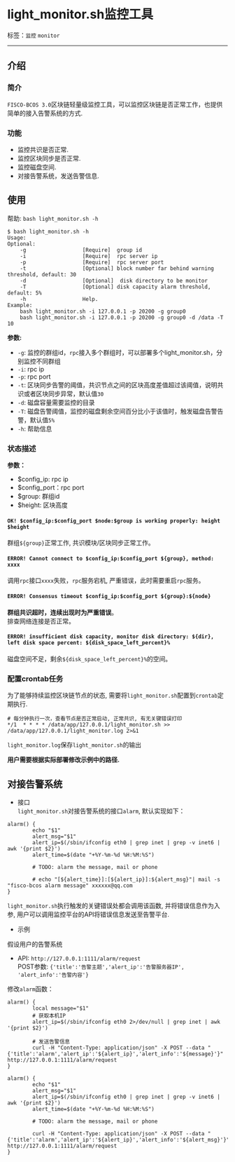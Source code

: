 # light_monitor.sh监控工具

标签：``监控`` ``monitor``

----

## 介绍

### 简介

`FISCO-BCOS 3.0`区块链轻量级监控工具，可以监控区块链是否正常工作，也提供简单的接入告警系统的方式.

### 功能

- 监控共识是否正常.
- 监控区块同步是否正常.
- 监控磁盘空间.
- 对接告警系统，发送告警信息.

## 使用

帮助:
`bash light_monitor.sh -h`

```shell
$ bash light_monitor.sh -h
Usage:
Optional:
    -g                  [Require]  group id
    -i                  [Require]  rpc server ip
    -p                  [Require]  rpc server port
    -t                  [Optional] block number far behind warning threshold, default: 30
    -d                  [Optional]  disk directory to be monitor
    -T                  [Optional] disk capacity alarm threshold, default: 5%
    -h                  Help.
Example:
    bash light_monitor.sh -i 127.0.0.1 -p 20200 -g group0
    bash light_monitor.sh -i 127.0.0.1 -p 20200 -g group0 -d /data -T 10
```

**参数:**

- `-g`: 监控的群组id，`rpc`接入多个群组时，可以部署多个light_monitor.sh，分别监控不同群组
- `-i`: rpc ip
- `-p`: rpc port
- `-t`: 区块同步告警的阈值，共识节点之间的区块高度差值超过该阈值，说明共识或者区块同步异常，默认值`30`
- `-d`: 磁盘容量需要监控的目录
- `-T`: 磁盘告警阈值，监控的磁盘剩余空间百分比小于该值时，触发磁盘告警告警，默认值`5%`
- `-h`: 帮助信息

### 状态描述

**参数：**  

- $config_ip: rpc ip  
- $config_port：rpc port  
- $group: 群组id  
- $height: 区块高度

#### ```OK! $config_ip:$config_port $node:$group is working properly: height $height```

群组`${group}`正常工作, 共识模块/区块同步正常工作。  

#### ```ERROR! Cannot connect to $config_ip:$config_port ${group}, method: xxxx```

调用`rpc`接口`xxxx`失败，`rpc`服务宕机, 严重错误，此时需要重启`rpc`服务。

#### ```ERROR! Consensus timeout $config_ip:$config_port ${group}:${node}```  

**群组共识超时，连续出现时为严重错误**。  
排查网络连接是否正常。

#### ```ERROR! insufficient disk capacity, monitor disk directory: ${dir}, left disk space percent: ${disk_space_left_percent}%```  

磁盘空间不足，剩余`${disk_space_left_percent}%`的空间。

### 配置crontab任务  

为了能够持续监控区块链节点的状态, 需要将`light_monitor.sh`配置到`crontab`定期执行.  

```shell
# 每分钟执行一次，查看节点是否正常启动, 正常共识, 有无关键错误打印
*/1  * * * * /data/app/127.0.0.1/light_monitor.sh >> /data/app/127.0.0.1/light_monitor.log 2>&1
```

`light_monitor.log`保存`light_monitor.sh`的输出

**用户需要根据实际部署修改示例中的路径.**

## 对接告警系统

- 接口  
`light_monitor.sh`对接告警系统的接口`alarm`, 默认实现如下：

```shell
alarm() {
        echo "$1"
        alert_msg="$1"
        alert_ip=$(/sbin/ifconfig eth0 | grep inet | grep -v inet6 | awk '{print $2}')
        alert_time=$(date "+%Y-%m-%d %H:%M:%S")

        # TODO: alarm the message, mail or phone

        # echo "[${alert_time}]:[${alert_ip}]:${alert_msg}"| mail -s "fisco-bcos alarm message" xxxxxx@qq.com
}
```

 `light_monitor.sh`执行触发的关键错误处都会调用该函数, 并将错误信息作为入参, 用户可以调用监控平台的API将错误信息发送至告警平台.

- 示例

 假设用户的告警系统  

- API:
        `http://127.0.0.1:1111/alarm/request`  
    POST参数:
        ```{'title':'告警主题','alert_ip':'告警服务器IP', 'alert_info':'告警内容'}```

 修改`alarm`函数：

```shell
alarm() {
        local message="$1"
        # 获取本机IP
        alert_ip=$(/sbin/ifconfig eth0 2>/dev/null | grep inet | awk '{print $2}')

        # 发送告警信息
        curl -H "Content-Type: application/json" -X POST --data "{'title':'alarm','alert_ip':'${alert_ip}','alert_info':'${message}'}" http://127.0.0.1:1111/alarm/request
}

alarm() {
        echo "$1"
        alert_msg="$1"
        alert_ip=$(/sbin/ifconfig eth0 | grep inet | grep -v inet6 | awk '{print $2}')
        alert_time=$(date "+%Y-%m-%d %H:%M:%S")

        # TODO: alarm the message, mail or phone

        curl -H "Content-Type: application/json" -X POST --data "{'title':'alarm','alert_ip':'${alert_ip}','alert_info':'${alert_msg}'}" http://127.0.0.1:1111/alarm/request
}
```
